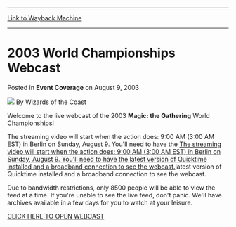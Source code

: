 
---
[Link to Wayback Machine](https://web.archive.org/web/20220630011924/https://magic.wizards.com/en/articles/archive/event-coverage/2003-world-championships-webcast-2003-08-09-0)

[_metadata_:author]:- "Wizards of the Coast"
[_metadata_:description]:- "Welcome to the live webcast of the 2003 Magic: the Gathering World Championships!The streaming video will start when the action does: 9:00 AM (3:00 AM EST) in Berlin on Sunday, August 9. You'll need to have the The streaming video will start when the action does: 9:00 AM (3:00 AM EST) in Berlin on Sunday, August 9. You'll need to have the latest version of Quicktime installed"
[_metadata_:generator]:- "Drupal 7 (http://drupal.org)"
[_metadata_:node]:- "805391"
[_metadata_:publish_date]:- "2003-08-09"
[_metadata_:source]:- "div-main-content"
[_metadata_:title]:- "2003 World Championships Webcast"
[_metadata_:wayback_capture_timestamp]:- "2022-06-30 01:19:24"
[_metadata_:wayback_raw_url]:- "https://web.archive.org/web/20220630011924id_/https://magic.wizards.com/en/articles/archive/event-coverage/2003-world-championships-webcast-2003-08-09-0"
[_metadata_:wayback_url]:- "https://magic.wizards.com/en/articles/archive/event-coverage/2003-world-championships-webcast-2003-08-09-0"
---


2003 World Championships Webcast
================================



 Posted in **Event Coverage**
 on August 9, 2003 






![](https://media.magic.wizards.com/styles/auth_small/public/images/person/wizards_author.jpg)
By Wizards of the Coast











Welcome to the live webcast of the 2003 **Magic: the Gathering** World Championships!

The streaming video will start when the action does: 9:00 AM (3:00 AM EST) in Berlin on Sunday, August 9. You'll need to have the [The streaming video will start when the action does: 9:00 AM (3:00 AM EST) in Berlin on Sunday, August 9. You'll need to have the latest version of Quicktime installed and a broadband connection to see the webcast.](http://www.quicktime.com)latest version of Quicktime installed and a broadband connection to see the webcast.

Due to bandwidth restrictions, only 8500 people will be able to view the feed at a time. If you're unable to see the live feed, don't panic. We'll have archives available in a few days for you to watch at your leisure.

[CLICK HERE TO OPEN WEBCAST](javascript:void(0))







